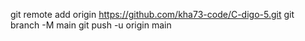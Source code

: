 git remote add origin https://github.com/kha73-code/C-digo-5.git
git branch -M main
git push -u origin main
